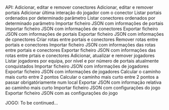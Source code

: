 API:
Adicionar, editar e remover conectores
Adicionar, editar e remover portais
Adicionar última interação do jogador com o conector
Listar portais ordenados por determinado parâmetro 
Listar conectores ordenados por determinado parâmetro
Importar ficheiro JSON com informações de portais
Importar ficheiro JSON com informações de conectores
Exportar ficheiro JSON com informações de portais
Exportar ficheiro JSON com informações de cpnectores
Criar rotas entre portais e conectores
Remover rotas entre portais e conectores
Importar ficheiro JSON com informações das rotas entre portais e conectores
Exportar ficheiro JSON com informações das rotas entre prtais e conectores
Adicionar, atualizar e remover jogadores
Listar jogadores por equipa, por nível e por número de portais atualmente conquistados
Importar ficheiro JSON com informações de jogadores
Exportar ficheiro JSON com informações de jogadores
Calcular o caminho mais curto entre 2 pontos
Calcular o caminho mais curto entre 2 pontos a passar obrigatóriamente num local
Exportar JSON com informação relativa ao caminho mais curto
Importar ficheiro JSON com configurações do jogo
Exportar ficheiro JSON com as configurações do jogo

JOGO:
To be continued...
